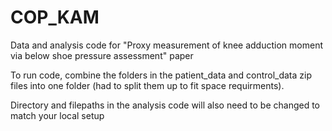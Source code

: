 # COP_KAM
Data and analysis code for "Proxy measurement of knee adduction moment via below shoe pressure assessment" paper

To run code, combine the folders in the patient_data and control_data zip files into one folder (had to split them up to fit space requirments).

Directory and filepaths in the analysis code will also need to be changed to match your local setup 
